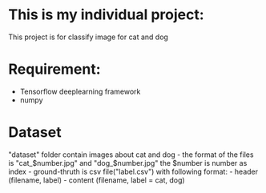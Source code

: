 # This is my individual project:
This project is for classify image for cat and dog

# Requirement:
- Tensorflow deeplearning framework
- numpy

# Dataset
"dataset" folder contain images about cat and dog
    - the format of the files is "cat_$number.jpg" and "dog_$number.jpg" the $number is number as index
    - ground-thruth is csv file("label.csv") with following format:
        - header (filename, label)
        - content (filename, label = cat, dog)


